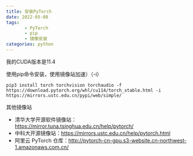 ```yaml
---
title: 安装PyTorch
date: 2022-05-08
tags:
       - PyTorch
       - pip
       - 镜像安装
categories: python
---
```


我的CUDA版本是11.4

使用pip命令安装，使用镜像站加速）（-i）

```
pip3 install torch torchvision torchaudio -f https://download.pytorch.org/whl/cu114/torch_stable.html -i https://mirrors.ustc.edu.cn/pypi/web/simple/
```

其他镜像站

- 清华大学开源软件镜像站：https://mirror.tuna.tsinghua.edu.cn/help/pytorch/
- 中科大开源镜像站：https://mirrors.ustc.edu.cn/help/pytorch.html
- 阿里云 PyTorch 仓库：http://pytorch-cn-gpu.s3-website.cn-northwest-1.amazonaws.com.cn/


